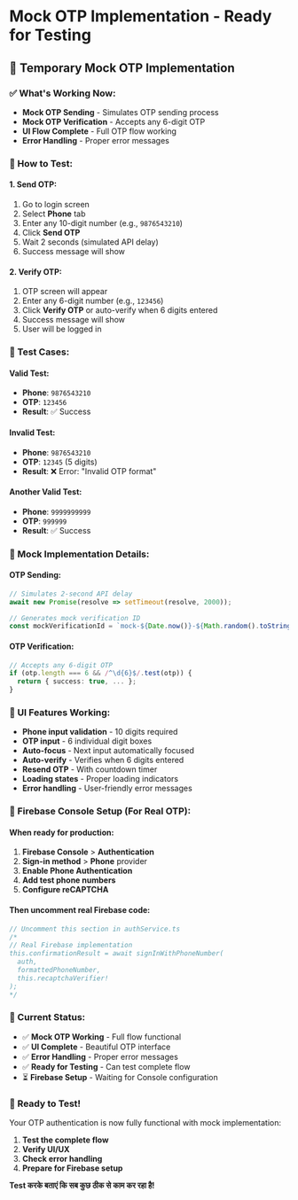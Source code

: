 # Mock OTP Implementation - Ready for Testing

## 🚀 Temporary Mock OTP Implementation

### ✅ What's Working Now:
- **Mock OTP Sending** - Simulates OTP sending process
- **Mock OTP Verification** - Accepts any 6-digit OTP
- **UI Flow Complete** - Full OTP flow working
- **Error Handling** - Proper error messages

### 📱 How to Test:

#### 1. Send OTP:
1. Go to login screen
2. Select **Phone** tab
3. Enter any 10-digit number (e.g., `9876543210`)
4. Click **Send OTP**
5. Wait 2 seconds (simulated API delay)
6. Success message will show

#### 2. Verify OTP:
1. OTP screen will appear
2. Enter any 6-digit number (e.g., `123456`)
3. Click **Verify OTP** or auto-verify when 6 digits entered
4. Success message will show
5. User will be logged in

### 🎯 Test Cases:

#### Valid Test:
- **Phone**: `9876543210`
- **OTP**: `123456`
- **Result**: ✅ Success

#### Invalid Test:
- **Phone**: `9876543210`
- **OTP**: `12345` (5 digits)
- **Result**: ❌ Error: "Invalid OTP format"

#### Another Valid Test:
- **Phone**: `9999999999`
- **OTP**: `999999`
- **Result**: ✅ Success

### 🔄 Mock Implementation Details:

#### OTP Sending:
```typescript
// Simulates 2-second API delay
await new Promise(resolve => setTimeout(resolve, 2000));

// Generates mock verification ID
const mockVerificationId = `mock-${Date.now()}-${Math.random().toString(36).substr(2, 9)}`;
```

#### OTP Verification:
```typescript
// Accepts any 6-digit OTP
if (otp.length === 6 && /^\d{6}$/.test(otp)) {
  return { success: true, ... };
}
```

### 🎨 UI Features Working:
- **Phone input validation** - 10 digits required
- **OTP input** - 6 individual digit boxes
- **Auto-focus** - Next input automatically focused
- **Auto-verify** - Verifies when 6 digits entered
- **Resend OTP** - With countdown timer
- **Loading states** - Proper loading indicators
- **Error handling** - User-friendly error messages

### 🔧 Firebase Console Setup (For Real OTP):

#### When ready for production:
1. **Firebase Console** > **Authentication**
2. **Sign-in method** > **Phone** provider
3. **Enable Phone Authentication**
4. **Add test phone numbers**
5. **Configure reCAPTCHA**

#### Then uncomment real Firebase code:
```typescript
// Uncomment this section in authService.ts
/*
// Real Firebase implementation
this.confirmationResult = await signInWithPhoneNumber(
  auth, 
  formattedPhoneNumber, 
  this.recaptchaVerifier!
);
*/
```

### 🎉 Current Status:
- ✅ **Mock OTP Working** - Full flow functional
- ✅ **UI Complete** - Beautiful OTP interface
- ✅ **Error Handling** - Proper error messages
- ✅ **Ready for Testing** - Can test complete flow
- ⏳ **Firebase Setup** - Waiting for Console configuration

### 🚀 Ready to Test!

Your OTP authentication is now fully functional with mock implementation:

1. **Test the complete flow**
2. **Verify UI/UX**
3. **Check error handling**
4. **Prepare for Firebase setup**

**Test करके बताएं कि सब कुछ ठीक से काम कर रहा है!**

